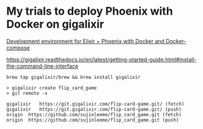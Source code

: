 # My trials to deploy Phoenix with Docker on gigalixir

[Development environment for Elixir + Phoenix with Docker and Docker-compose](https://dev.to/hlappa/development-environment-for-elixir-phoenix-with-docker-and-docker-compose-2g17)

https://gigalixir.readthedocs.io/en/latest/getting-started-guide.html#install-the-command-line-interface

```
brew tap gigalixir/brew && brew install gigalixir
```


```
> gigalixir create flip_card_game                                                                                                          
> git remote -v

gigalixir	https://git.gigalixir.com/flip-card-game.git/ (fetch)
gigalixir	https://git.gigalixir.com/flip-card-game.git/ (push)
origin	https://github.com/sujinleeme/flip_card_game.git (fetch)
origin	https://github.com/sujinleeme/flip_card_game.git (push)
```